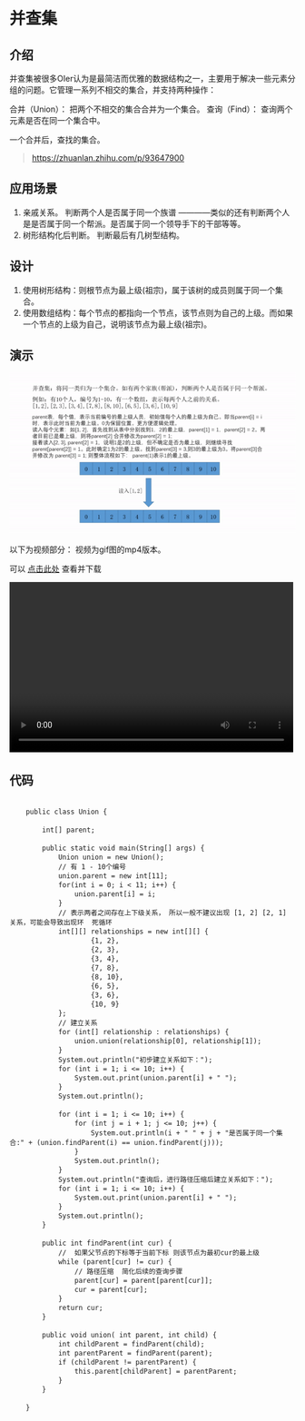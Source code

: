 # 并查集

## 介绍

并查集被很多OIer认为是最简洁而优雅的数据结构之一，主要用于解决一些元素分组的问题。它管理一系列不相交的集合，并支持两种操作：

合并（Union）： 把两个不相交的集合合并为一个集合。
查询（Find）： 查询两个元素是否在同一个集合中。

一个合并后，查找的集合。

>https://zhuanlan.zhihu.com/p/93647900

## 应用场景

1. 亲戚关系。 判断两个人是否属于同一个族谱 ————类似的还有判断两个人是是否属于同一个帮派。是否属于同一个领导手下的干部等等。
2. 树形结构化后判断。 判断最后有几树型结构。

## 设计

1. 使用树形结构：则根节点为最上级(祖宗)，属于该树的成员则属于同一个集合。
2. 使用数组结构：每个节点的都指向一个节点，该节点则为自己的上级。而如果一个节点的上级为自己，说明该节点为最上级(祖宗)。

## 演示

 ![my-union.gif](https://github.com/DevFor-Fun/Algorithm/blob/master/%E5%B9%B6%E6%9F%A5%E9%9B%86/%E5%B9%B6%E6%9F%A5%E9%9B%86.gif)

 以下为视频部分：  视频为gif图的mp4版本。

可以 [点击此处](https://github.com/DevFor-Fun/Algorithm/blob/master/%E5%B9%B6%E6%9F%A5%E9%9B%86/%E5%B9%B6%E6%9F%A5%E9%9B%86.mp4) 查看并下载

<video src="https://github.com/DevFor-Fun/Algorithm/blob/master/%E5%B9%B6%E6%9F%A5%E9%9B%86/%E5%B9%B6%E6%9F%A5%E9%9B%86.mp4" controls="controls" width="500" height="300">您的浏览器不支持播放该视频！</video>


## 代码

```

	public class Union {

	    int[] parent;
	
	    public static void main(String[] args) {
	        Union union = new Union();
	        // 有 1 - 10个编号
	        union.parent = new int[11];
	        for(int i = 0; i < 11; i++) {
	            union.parent[i] = i;
	        }
	        // 表示两者之间存在上下级关系， 所以一般不建议出现 [1, 2] [2, 1] 关系，可能会导致出现环  死循环
	        int[][] relationships = new int[][] {
	                {1, 2},
	                {2, 3},
	                {3, 4},
	                {7, 8},
	                {8, 10},
	                {6, 5},
	                {3, 6},
	                {10, 9}
	        };
	        // 建立关系
	        for (int[] relationship : relationships) {
	            union.union(relationship[0], relationship[1]);
	        }
	        System.out.println("初步建立关系如下：");
	        for (int i = 1; i <= 10; i++) {
	            System.out.print(union.parent[i] + " ");
	        }
	        System.out.println();
	
	        for (int i = 1; i <= 10; i++) {
	            for (int j = i + 1; j <= 10; j++) {
	                System.out.println(i + " " + j + "是否属于同一个集合:" + (union.findParent(i) == union.findParent(j)));
	            }
	            System.out.println();
	        }
	        System.out.println("查询后，进行路径压缩后建立关系如下：");
	        for (int i = 1; i <= 10; i++) {
	            System.out.print(union.parent[i] + " ");
	        }
	        System.out.println();
	    }
	
	    public int findParent(int cur) {
	        //  如果父节点的下标等于当前下标 则该节点为最初cur的最上级
	        while (parent[cur] != cur) {
	            // 路径压缩  简化后续的查询步骤
	            parent[cur] = parent[parent[cur]];
	            cur = parent[cur];
	        }
	        return cur;
	    }
	
	    public void union( int parent, int child) {
	        int childParent = findParent(child);
	        int parentParent = findParent(parent);
	        if (childParent != parentParent) {
	            this.parent[childParent] = parentParent;
	        }
	    }
	
	}

```
